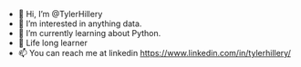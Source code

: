 - 👋 Hi, I’m @TylerHillery
- 👀 I’m interested in anything data.
- 🌱 I’m currently learning about Python.
- 🧠 Life long learner
- 📫 You can reach me at linkedin https://www.linkedin.com/in/tylerhillery/

<!---
TylerHillery/TylerHillery is a ✨ special ✨ repository because its `README.md` (this file) appears on your GitHub profile.
You can click the Preview link to take a look at your changes.
--->
